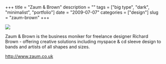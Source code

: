 +++
title = "Zaum & Brown"
description = ""
tags = ["big type", "dark", "minimalist", "portfolio"]
date = "2009-07-07"
categories = ["design"]
slug = "zaum-brown"
+++


 

  <div id="screens-thumbs" class="clearfix">
    <div class="txt-center" id="design-submission"><a href="http://www.zaum.co.uk/"><img id='bluga-thumbnail-1801' class='bluga-thumbnail large' src='//media.konigi.com/bluga/
wt4a537282b0809_0.jpg'/></a></div>  
  </div>   
<p>Zaum &amp; Brown is the business moniker for freelance designer Richard Brown - offering creative solutions including myspace &amp; cd sleeve design to bands and artists of all shapes and sizes.</p>
<p><a href="http://www.zaum.co.uk/">http://www.zaum.co.uk</a></p>




